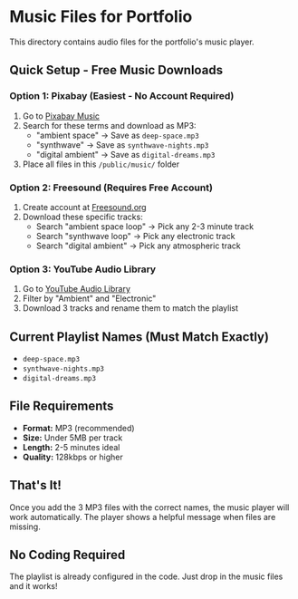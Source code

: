 # Music Files for Portfolio

This directory contains audio files for the portfolio's music player.

## Quick Setup - Free Music Downloads

### Option 1: Pixabay (Easiest - No Account Required)
1. Go to [Pixabay Music](https://pixabay.com/music/)
2. Search for these terms and download as MP3:
   - "ambient space" → Save as `deep-space.mp3`
   - "synthwave" → Save as `synthwave-nights.mp3`  
   - "digital ambient" → Save as `digital-dreams.mp3`
3. Place all files in this `/public/music/` folder

### Option 2: Freesound (Requires Free Account)
1. Create account at [Freesound.org](https://freesound.org)
2. Download these specific tracks:
   - Search "ambient space loop" → Pick any 2-3 minute track
   - Search "synthwave loop" → Pick any electronic track
   - Search "digital ambient" → Pick any atmospheric track

### Option 3: YouTube Audio Library
1. Go to [YouTube Audio Library](https://www.youtube.com/audiolibrary/music)
2. Filter by "Ambient" and "Electronic"
3. Download 3 tracks and rename them to match the playlist

## Current Playlist Names (Must Match Exactly)
- `deep-space.mp3`
- `synthwave-nights.mp3`
- `digital-dreams.mp3`

## File Requirements
- **Format:** MP3 (recommended)
- **Size:** Under 5MB per track
- **Length:** 2-5 minutes ideal
- **Quality:** 128kbps or higher

## That's It!
Once you add the 3 MP3 files with the correct names, the music player will work automatically. The player shows a helpful message when files are missing.

## No Coding Required
The playlist is already configured in the code. Just drop in the music files and it works!
